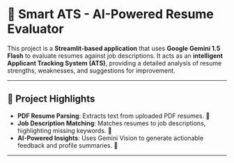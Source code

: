 # 🤖 Smart ATS - AI-Powered Resume Evaluator

This project is a **Streamlit-based application** that uses **Google Gemini 1.5 Flash** to evaluate resumes against job descriptions. It acts as an **intelligent Applicant Tracking System (ATS)**, providing a detailed analysis of resume strengths, weaknesses, and suggestions for improvement.

---

## 🌟 Project Highlights

- **PDF Resume Parsing**: Extracts text from uploaded PDF resumes. 📄
- **Job Description Matching**: Matches resumes to job descriptions, highlighting missing keywords. 📝
- **AI-Powered Insights**: Uses Gemini Vision to generate actionable feedback and profile summaries. 🤖

---

